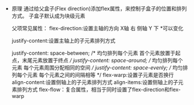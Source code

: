 <!--
 * @Author: your name
 * @Date: 2020-06-25 22:06:09
 * @LastEditTime: 2020-06-25 22:37:56
 * @LastEditors: Please set LastEditors
 * @Description: In User Settings Edit
 * @FilePath: \前端知识总结\HTML布局\Flex布局\readme.md
--> 

- 原理
  通过给父盒子(Flex direction)添加flex属性，来控制子盒子的位置和排列方式。
  子盒子默认成为块级元素

  父项常见属性：
  flex-direction:设置主轴的方向 X轴 右 侧轴 Y 下 *可以变化

  justify-content:设置主轴上的子元素排列方式

  justify-content: space-between;  /* 均匀排列每个元素
                                   首个元素放置于起点，末尾元素放置于终点 */
  justify-content: space-around;  /* 均匀排列每个元素
                                   每个元素周围分配相同的空间 */
  justify-content: space-evenly;  /* 均匀排列每个元素
                                   每个元素之间的间隔相等 */ 
  flex-warp:设置子元素是否换行
  align-content:设置侧轴上的子元素排列方式
  align-items:设置侧轴上的子元素排列方式
  flex-flow：复合属性，相当于同时设置了flex-direction和flex-warp

 
